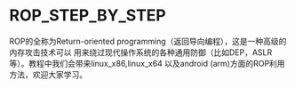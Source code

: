 # ROP_STEP_BY_STEP

ROP的全称为Return-oriented programming（返回导向编程），这是一种高级的内存攻击技术可以
用来绕过现代操作系统的各种通用防御（比如DEP，ASLR等）。教程中我们会带来linux_x86,linux_x64
以及android (arm)方面的ROP利用方法，欢迎大家学习。
